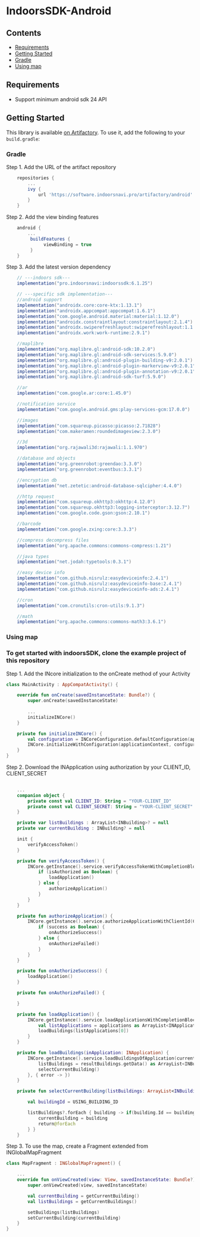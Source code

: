 # IndoorsSDK-Android
## Contents

- [Requirements](#requirements)
- [Getting Started](#getting_started)
- [Gradle](#gradle)
- [Using map](#using)

## Requirements
- Support minimum android sdk 24 API

## Getting Started
This library is available [on Artifactory](https://software.indoorsnavi.pro/artifactory/android). To use it, add the following to your `build.gradle`:

### Gradle
Step 1. Add the URL of the artifact repository
```groovy
    repositories {
        ...
        ivy { 
            url 'https://software.indoorsnavi.pro/artifactory/android' 
        }
    }
```
Step 2. Add the view binding features
```groovy
    android {
        ...
         buildFeatures {
              viewBinding = true
         }
    }
```

Step 3. Add the latest version dependency
```groovy
    // ---indoors sdk---
    implementation("pro.indoorsnavi:indoorssdk:6.1.25")

    // ---specific sdk implementation---
    //android support
    implementation("androidx.core:core-ktx:1.13.1")
    implementation("androidx.appcompat:appcompat:1.6.1")
    implementation("com.google.android.material:material:1.12.0")
    implementation("androidx.constraintlayout:constraintlayout:2.1.4")
    implementation("androidx.swiperefreshlayout:swiperefreshlayout:1.1.0")
    implementation("androidx.work:work-runtime:2.9.1")

    //maplibre
    implementation("org.maplibre.gl:android-sdk:10.2.0")
    implementation("org.maplibre.gl:android-sdk-services:5.9.0")
    implementation("org.maplibre.gl:android-plugin-building-v9:2.0.1")
    implementation("org.maplibre.gl:android-plugin-markerview-v9:2.0.1")
    implementation("org.maplibre.gl:android-plugin-annotation-v9:2.0.1")
    implementation("org.maplibre.gl:android-sdk-turf:5.9.0")

    //ar
    implementation("com.google.ar:core:1.45.0")

    //notification service
    implementation("com.google.android.gms:play-services-gcm:17.0.0")

    //images
    implementation("com.squareup.picasso:picasso:2.71828")
    implementation("com.makeramen:roundedimageview:2.3.0")

    //3d
    implementation("org.rajawali3d:rajawali:1.1.970")

    //database and objects
    implementation("org.greenrobot:greendao:3.3.0")
    implementation("org.greenrobot:eventbus:3.3.1")

    //encryption db
    implementation("net.zetetic:android-database-sqlcipher:4.4.0")

    //http request
    implementation("com.squareup.okhttp3:okhttp:4.12.0")
    implementation("com.squareup.okhttp3:logging-interceptor:3.12.7")
    implementation("com.google.code.gson:gson:2.10.1")

    //barcode
    implementation("com.google.zxing:core:3.3.3")

    //compress decompress files
    implementation("org.apache.commons:commons-compress:1.21")

    //java types
    implementation("net.jodah:typetools:0.3.1")

    //easy device info
    implementation("com.github.nisrulz:easydeviceinfo:2.4.1")
    implementation("com.github.nisrulz:easydeviceinfo-base:2.4.1")
    implementation("com.github.nisrulz:easydeviceinfo-ads:2.4.1")

    //cron
    implementation("com.cronutils:cron-utils:9.1.3")

    //math
    implementation("org.apache.commons:commons-math3:3.6.1")
```
### Using map
### To get started with indoorsSDK, clone the example project of this repository

Step 1. Add the INcore initialization to the onCreate method of your Activity
```kotlin
class MainActivity : AppCompatActivity() {

    override fun onCreate(savedInstanceState: Bundle?) {
        super.onCreate(savedInstanceState)
        
        ...
        initializeINCore()
    }

    private fun initializeINCore() {
        val configuration = INCoreConfiguration.defaultConfiguration(applicationContext)
        INCore.initializeWithConfiguration(applicationContext, configuration)
    }
}
```

Step 2. Download the INApplication using authorization by your CLIENT_ID, CLIENT_SECRET
```kotlin
        
    ...
    companion object {
        private const val CLIENT_ID: String = "YOUR-CLIENT_ID"
        private const val CLIENT_SECRET: String = "YOUR-CLIENT_SECRET"
    }

    private var listBuildings : ArrayList<INBuilding>? = null
    private var currentBuilding : INBuilding? = null

    init {
        verifyAccessToken()
    }

    private fun verifyAccessToken() {
        INCore.getInstance().service.verifyAccessTokenWithCompletionBlock { isAuthorized ->
            if (isAuthorized as Boolean) {
                loadApplication()
            } else {
                authorizeApplication()
            }
        }
    }

    private fun authorizeApplication() {
        INCore.getInstance().service.authorizeApplicationWithClientId(CLIENT_ID, CLIENT_SECRET) { success: Any ->
            if (success as Boolean) {
                onAuthorizeSuccess()
            } else {
                onAuthorizeFailed()
            }
        }
    }

    private fun onAuthorizeSuccess() {
        loadApplication()
    }

    private fun onAuthorizeFailed() {

    }

    private fun loadApplication() {
        INCore.getInstance().service.loadApplicationsWithCompletionBlock { applications: Any? ->
            val listApplications = applications as ArrayList<INApplication>
            loadBuildings(listApplications[0])
        }
    }

    private fun loadBuildings(inApplication: INApplication) {
        INCore.getInstance().service.loadBuildingsOfApplication(currentApplication,{ resultBuildings: INResponseData ->
            listBuildings = resultBuildings.getData() as ArrayList<INBuilding>
            selectCurrentBuilding()
        }, { error -> })
    }

    private fun selectCurrentBuilding(listBuildings: ArrayList<INBuilding>) {

        val buildingId = USING_BUILDING_ID

        listBuildings?.forEach { building -> if(building.Id == buildingId) {
            currentBuilding = building
            return@forEach
        } }
    }
```

Step 3. To use the map, create a Fragment extended from INGlobalMapFragment
```kotlin
class MapFragment : INGlobalMapFragment() {

    ...
    override fun onViewCreated(view: View, savedInstanceState: Bundle?) {
        super.onViewCreated(view, savedInstanceState)

        val currentBuilding = getCurrentBuilding()
        val listBuildings = getCurrentBuildings()

        setBuildings(listBuildings)
        setCurrentBuilding(currentBuilding)
    }
}
```
